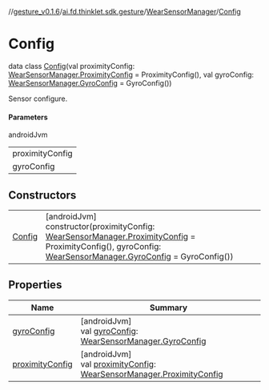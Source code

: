 //[gesture_v0.1.6](../../../../index.md)/[ai.fd.thinklet.sdk.gesture](../../index.md)/[WearSensorManager](../index.md)/[Config](index.md)

# Config

data class [Config](index.md)(val proximityConfig: [WearSensorManager.ProximityConfig](../-proximity-config/index.md) = ProximityConfig(), val gyroConfig: [WearSensorManager.GyroConfig](../-gyro-config/index.md) = GyroConfig())

Sensor configure.

#### Parameters

androidJvm

| |
|---|
| proximityConfig |
| gyroConfig |

## Constructors

| | |
|---|---|
| [Config](-config.md) | [androidJvm]<br>constructor(proximityConfig: [WearSensorManager.ProximityConfig](../-proximity-config/index.md) = ProximityConfig(), gyroConfig: [WearSensorManager.GyroConfig](../-gyro-config/index.md) = GyroConfig()) |

## Properties

| Name | Summary |
|---|---|
| [gyroConfig](gyro-config.md) | [androidJvm]<br>val [gyroConfig](gyro-config.md): [WearSensorManager.GyroConfig](../-gyro-config/index.md) |
| [proximityConfig](proximity-config.md) | [androidJvm]<br>val [proximityConfig](proximity-config.md): [WearSensorManager.ProximityConfig](../-proximity-config/index.md) |
